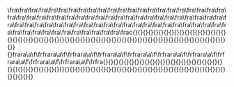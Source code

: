 \fra\fra\fra\fra\fra\fra\fra\fra\fra\fra\fra\fra\fra\fra\fra\fra\fra\fra\\fra\fra\fra\fra\fra\fra\fra\fra\fra\fra\fra\fra\fra\fra\fra\fra\fra\fra\fra\fra\fra\fra\fra\fra\fra\fra\fra\fra\fra\fra\fra\fra\fra\fra\fra\fra\fra\fra\fra\fra\fra\fra\fra\fra\fra\fra\fra\fra\fra\fra\fra\fra\fra\fra\fra\fra\fra\fra\fra\fra\frac{}{}{}{}{}{}{}{}{}{}{}{}{}{}{}{}{}{}{}{}{}{}{}{}{}{}{}{}{}{}{}{}{}{}{}{}{}{}{}{}{}{}{}{}{}{}{}{}{}{}{}{}{}{}{}{}{}{}{}{}{}}{}frara\a\f\frfrara\a\f\frfrara\a\f\frfrara\a\f\frfrara\a\f\frfrara\a\f\frfrara\a\f\frfrara\a\f\frfrara\a\f\frfrara\a\f\frfra{}{}{}{}{}{}{}{}{}{}{}{}{}{}{}{}{}{}{}{}{}{}{}{}{}{}{}{}{}{}{}{}{}{}{}{}{}{}{}{}{}{}{}{}{}{}{}{}{}{}{}{}{}{}{}{}{}{}{}{}{}{}{}{}{}{}{}{}{}{}